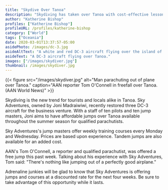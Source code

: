 ```yaml
---
title: "Skydive Over Tanoa"
description: "Skydiving has taken over Tanoa with cost-effective lessons, tandem jumps and weekly jumps over Tanoa."
author: "Katherine Bishop"
profiles: ["Katherine Bishop"]
profileURL: /profiles/katherine-bishop
category: ["World"]
tags: ["Oceania"]
date: 2020-03-01T13:37:57-05:00
asidePhoto: /images/dc-3.jpg
asideAltText: "A white and red DC-3 aircraft flying over the island of Tanoa."
asideText: "A DC-3 aircraft flying over Tanoa."
images: ["/images/skydiver.jpg"]
thumbnail: /images/skydiver.jpg
---
```


{{< figure src="/images/skydiver.jpg" alt="Man parachuting out of plane over Tanoa." caption="AAN reporter Tom O'Connell in freefall over Tanoa. (AAN World News)" >}}

Skydiving is the new trend for tourists and locals alike in Tanoa. Sky Adventures, owned by Joni Madraiwiwi, recently restored three DC-3 aircraft for the business venture. With a staff of ten pilots and ten jump masters, Joni aims to have affordable jumps over Tanoa available throughout the summer season for qualified parachutists.

Sky Adventures's jump masters offer weekly training courses every Monday and Wednesday. Prices are based upon experience. Tandem jumps are also available for an added cost.

AAN's Tom O'Connell, a reporter and qualified parachutist, was offered a free jump this past week. Talking about his experience with Sky Adventures, Tom said: "There's nothing like jumping out of a perfectly good airplane."

Adrenaline junkies will be glad to know that Sky Adventures is offering jumps and courses at a discounted rate for the next four weeks. Be sure to take advantage of this opportunity while it lasts.
